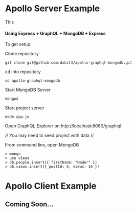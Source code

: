 # Apollo Server Example

This

#### Using Express + GraphQL + MongoDB + Express

To get setup:

Clone repository

`git clone git@github.com:dabit3/apollo-graphql-mongodb.git`

cd into repository

`cd apollo-graphql-mongodb`

Start MongoDB Server

`mongod`

Start project server

`node app.js`

Open GraphQL Explorer on http://localhost:8080/graphiql

// You may need to seed project with data //

From command line, open MongoDB

```
> mongo
> use views
> db.people.insert({ firstName: "Nader" })
> db.views.insert({ postId: 0, views: 10 })
```

# Apollo Client Example

## Coming Soon...